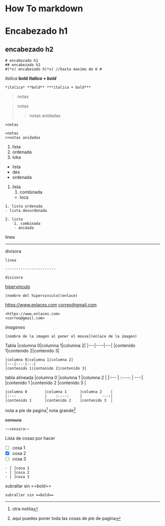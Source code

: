 # How To markdown

# Encabezado h1
## encabezado h2
```
# encabezado h1
## encabezado h2
#(*x) encabezado h(*x) //hasta maximo de 6 #
```


*italica* **bold** ***Italica + bold***
```
*italica* **bold** ***italica + bold***
```


>notas

>notas
>>notas anidadas

```
>notas

>notas
>>notas anidadas
```


1. lista
2. ordenada
3. loka

- lista
- des
- ordenada

1. lista
	1. combinada
	- loca

```
1. lista ordenada
- lista desordenada

2. lista
	1. combinada
	- anidada
```


linea

--------------------------
divisora

```
linea

-----------------------

divisora
```


[hipervinculo](https://www.youtube.com/watch?v=dQw4w9WgXcQ)
```
[nombre del hipervinculo](enlace)
```

<https://www.enlaces.com>
<correo@gmail.com>
```
<https://www.enlaces.com>
<correo@gmail.com>
```


*imagenes*
```
[nombre de la imagen al poner el mouse](enlace de la imagen)
```

Tabla
|columna 0|columna 1|columna 2|
|---|----|---|
|contenido 1|contenido 2|contenido 3|
```
|columna 0|columna 1|columna 2|
|---|----|---|
|contenido 1|contenido 2|contenido 3|
```


tabla alineada
|columna 0        |columna 1      |columna 2    |
|:---             |     :----:    |         ---:|
|contenido 1      |contenido 2    |contenido 3  |
```
|columna 0        |columna 1      |columna 2    |
|:---             |    :----:     |         ---:|
|contenido 1      |contenido 2    |contenido 3  |
```


nota a pie de pagina[^1]
nota grande[^notagrande]


~~censura~~
```
~~censura~~
```



Lista de cosas por hacer
- [ ] cosa 1
- [x] cosa 2
- [ ] cosa 3

```
- [ ]cosa 1
- [ ]cosa 2
- [ ]cosa 3
```


subrallar sin ==bold==
```
subrallar sin ==bold==
```
[^notagrande]: aqui puedes poner toda las cosas de pie de pagina
[^1]: otra notita